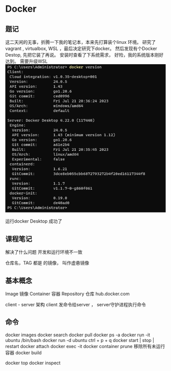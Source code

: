 # Docker

## 题记  
这二天闲的无事，折腾一下我的笔记本，本来先打算装个linux 环境。
研究了vagrant , virtualbox, WSL ，最后决定研究下docker。
然后发现有个Docker Destop, 先把它装了再说。
安装时查看了下系统需求， 好险，我的系统版本刚好达到。
需要升级WSL
![](imgs/docker2023-08-16-11-22-17.png)

运行docker Desktop 成功了

## 课程笔记
解决了什么问题
开发和运行环境不一致

仓库名，TAG 都是<none> 的镜像， 叫作虚悬镜像


## 基本概念
Image 镜像
Container 容器
Repository 仓库 hub.docker.com

client - server 架构 
client 发命令给server ， server守护进程执行命令
## 命令
docker images 
docker search 
docker pull
docker ps -a
docker run -it ubuntu /bin/bash 
docker run -d ubuntu 
ctrl + p + q
docker start | stop | restart 
docker attach 
docker exec -it 
docker container prune 移除所有未运行容器
docker build 

docker top 
docker inspect 

